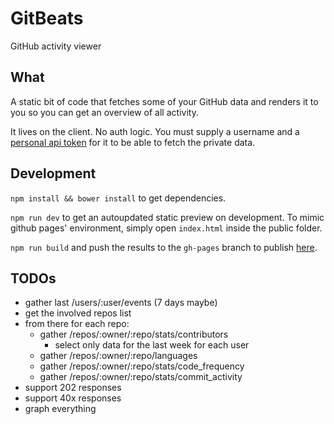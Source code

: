 # GitBeats

GitHub activity viewer

## What

A static bit of code that fetches some of your GitHub data and renders it to you so you can get an overview of all activity.

It lives on the client. No auth logic. You must supply a username and a [personal api token](https://github.com/blog/1509-personal-api-tokens) for it to be able to fetch the private data.

## Development

`npm install && bower install` to get dependencies.

`npm run dev` to get an autoupdated static preview on development. To mimic github pages' environment, simply open `index.html` inside the public folder.

`npm run build` and push the results to the `gh-pages` branch to publish [here](http://rubencaro.github.io/gitbeats).


## TODOs

* gather last /users/:user/events (7 days maybe)
* get the involved repos list
* from there for each repo:
  * gather /repos/:owner/:repo/stats/contributors
    * select only data for the last week for each user
  * gather /repos/:owner/:repo/languages
  * gather /repos/:owner/:repo/stats/code_frequency
  * gather /repos/:owner/:repo/stats/commit_activity
* support 202 responses
* support 40x responses
* graph everything
